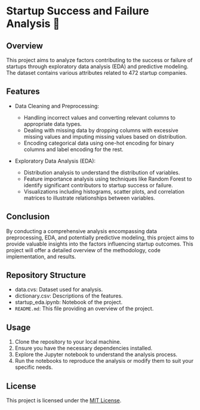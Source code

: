 # Startup Success and Failure Analysis 🔬

## Overview
This project aims to analyze factors contributing to the success or failure of startups through exploratory data analysis (EDA) and predictive modeling. The dataset contains various attributes related to 472 startup companies.

## Features
- Data Cleaning and Preprocessing:
  - Handling incorrect values and converting relevant columns to appropriate data types.
  - Dealing with missing data by dropping columns with excessive missing values and imputing missing values based on distribution.
  - Encoding categorical data using one-hot encoding for binary columns and label encoding for the rest.

- Exploratory Data Analysis (EDA):
  - Distribution analysis to understand the distribution of variables.
  - Feature importance analysis using techniques like Random Forest to identify significant contributors to startup success or failure.
  - Visualizations including histograms, scatter plots, and correlation matrices to illustrate relationships between variables.

## Conclusion
By conducting a comprehensive analysis encompassing data preprocessing, EDA, and potentially predictive modeling, this project aims to provide valuable insights into the factors influencing startup outcomes. This project will offer a detailed overview of the methodology, code implementation, and results.

## Repository Structure
-  data.cvs: Dataset used for analysis.
-  dictionary.csv: Descriptions of the features.
-  startup_eda.ipynb: Notebook of the project.
- `README.md`: This file providing an overview of the project.

## Usage
1. Clone the repository to your local machine.
2. Ensure you have the necessary dependencies installed.
3. Explore the Jupyter notebook to understand the analysis process.
4. Run the notebooks to reproduce the analysis or modify them to suit your specific needs.

## License
This project is licensed under the [MIT License](LICENSE).
